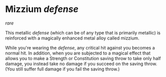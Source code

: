 # Mizzium *defense*
*rare*

This metallic *defense* (which can be of any type that is primarily metallic) is reinforced with a magically enhanced metal alloy called mizzium. 

While you're wearing the *defense*, any critical hit against you becomes a normal hit. In addition, when you are subjected to a magical effect that allows you to make a Strength or Constitution saving throw to take only half damage, you instead take no damage if you succeed on the saving throw. (You still suffer full damage if you fail the saving throw.)
